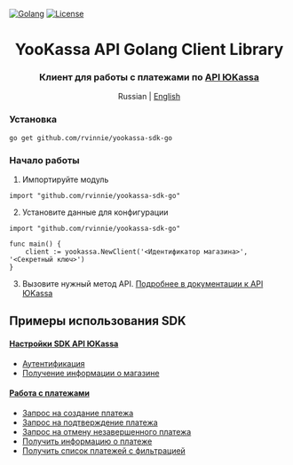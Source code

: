 [![Golang](https://img.shields.io/badge/Go-v1.19-EEEEEE?logo=go&logoColor=white&labelColor=00ADD8)](https://go.dev/)
[![License](https://img.shields.io/pypi/l/yookassa.svg)](LICENSE)

<div align="center">
    <h1 align="center">YooKassa API Golang Client Library
    </h1>
    <h3 align="center">Клиент для работы с платежами по <a href="https://yookassa.ru/developers/api">API ЮKassa</a>
    </h3>
    <p align="center">
        Russian | <a href="README.en.md">English</a> 
    </p>
</div>

### Установка
`go get github.com/rvinnie/yookassa-sdk-go`

### Начало работы
1. Импортируйте модуль
```golang
import "github.com/rvinnie/yookassa-sdk-go"
```
2. Установите данные для конфигурации
```golang
import "github.com/rvinnie/yookassa-sdk-go"

func main() {
    client := yookassa.NewClient('<Идентификатор магазина>', '<Секретный ключ>')	
}
```
3. Вызовите нужный метод API. [Подробнее в документации к API ЮKassa](https://yookassa.ru/developers/api)

## Примеры использования SDK
#### [Настройки SDK API ЮKassa](https://github.com/rvinnie/yookassa-sdk-go/blob/main/docs/examples/01-configuration.md)
* [Аутентификация](https://github.com/rvinnie/yookassa-sdk-go/blob/main/docs/examples/01-configuration.md#Аутентификация)
* [Получение информации о магазине](https://github.com/rvinnie/yookassa-sdk-go/blob/main/docs/examples/01-configuration.md#Получение-информации-о-магазине)
#### [Работа с платежами](https://github.com/rvinnie/yookassa-sdk-go/blob/main/docs/examples/02-payments.md)
* [Запрос на создание платежа](https://github.com/rvinnie/yookassa-sdk-go/blob/main/docs/examples/02-payments.md#Запрос-на-создание-платежа)
* [Запрос на подтверждение платежа](https://github.com/rvinnie/yookassa-sdk-go/blob/main/docs/examples/02-payments.md#Запрос-на-подтверждение-платежа)
* [Запрос на отмену незавершенного платежа](https://github.com/rvinnie/yookassa-sdk-go/blob/main/docs/examples/02-payments.md#Запрос-на-отмену-незавершенного-платежа)
* [Получить информацию о платеже](https://github.com/rvinnie/yookassa-sdk-go/blob/main/docs/examples/02-payments.md#Получить-информацию-о-платеже)
* [Получить список платежей с фильтрацией](https://github.com/rvinnie/yookassa-sdk-go/blob/main/docs/examples/02-payments.md#Получить-список-платежей-с-фильтрацией)
